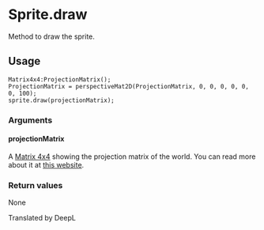 # Sprite.draw

Method to draw the sprite.

## Usage

```
Matrix4x4:ProjectionMatrix();
ProjectionMatrix = perspectiveMat2D(ProjectionMatrix, 0, 0, 0, 0, 0, 0, 100);
sprite.draw(projectionMatrix);
```

### Arguments

#### projectionMatrix

A [Matrix 4x4](/lib/3d/matrix4x4) showing the projection matrix of the world. You can read more about it at [this website](http://www.sousakuba.com/Programming/d3d_camera.html).

### Return values

None

Translated by DeepL